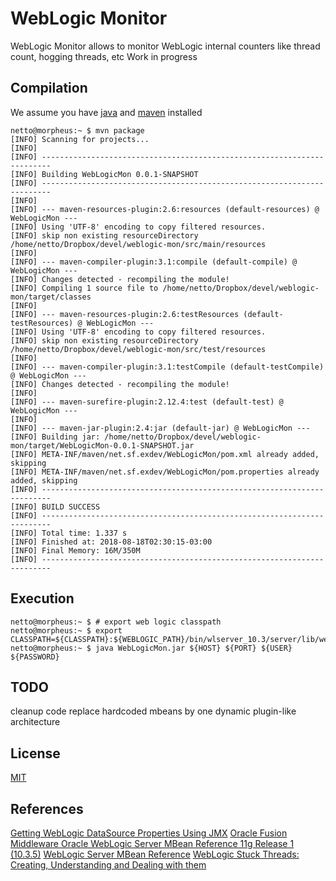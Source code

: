 # WebLogic Monitor

 WebLogic Monitor allows to monitor WebLogic internal counters like thread count, hogging threads, etc
 Work in progress

## Compilation

 We assume you have [java](http://openjdk.java.net/) and [maven](https://maven.apache.org/) installed

```console
netto@morpheus:~ $ mvn package
[INFO] Scanning for projects...
[INFO] 
[INFO] ------------------------------------------------------------------------
[INFO] Building WebLogicMon 0.0.1-SNAPSHOT
[INFO] ------------------------------------------------------------------------
[INFO] 
[INFO] --- maven-resources-plugin:2.6:resources (default-resources) @ WebLogicMon ---
[INFO] Using 'UTF-8' encoding to copy filtered resources.
[INFO] skip non existing resourceDirectory /home/netto/Dropbox/devel/weblogic-mon/src/main/resources
[INFO] 
[INFO] --- maven-compiler-plugin:3.1:compile (default-compile) @ WebLogicMon ---
[INFO] Changes detected - recompiling the module!
[INFO] Compiling 1 source file to /home/netto/Dropbox/devel/weblogic-mon/target/classes
[INFO] 
[INFO] --- maven-resources-plugin:2.6:testResources (default-testResources) @ WebLogicMon ---
[INFO] Using 'UTF-8' encoding to copy filtered resources.
[INFO] skip non existing resourceDirectory /home/netto/Dropbox/devel/weblogic-mon/src/test/resources
[INFO] 
[INFO] --- maven-compiler-plugin:3.1:testCompile (default-testCompile) @ WebLogicMon ---
[INFO] Changes detected - recompiling the module!
[INFO] 
[INFO] --- maven-surefire-plugin:2.12.4:test (default-test) @ WebLogicMon ---
[INFO] 
[INFO] --- maven-jar-plugin:2.4:jar (default-jar) @ WebLogicMon ---
[INFO] Building jar: /home/netto/Dropbox/devel/weblogic-mon/target/WebLogicMon-0.0.1-SNAPSHOT.jar
[INFO] META-INF/maven/net.sf.exdev/WebLogicMon/pom.xml already added, skipping
[INFO] META-INF/maven/net.sf.exdev/WebLogicMon/pom.properties already added, skipping
[INFO] ------------------------------------------------------------------------
[INFO] BUILD SUCCESS
[INFO] ------------------------------------------------------------------------
[INFO] Total time: 1.337 s
[INFO] Finished at: 2018-08-18T02:30:15-03:00
[INFO] Final Memory: 16M/350M
[INFO] ------------------------------------------------------------------------
```

## Execution
```console
netto@morpheus:~ $ # export web logic classpath
netto@morpheus:~ $ export CLASSPATH=${CLASSPATH}:${WEBLOGIC_PATH}/bin/wlserver_10.3/server/lib/weblogic.jar:${WEBLOGIC_PATH}:.
netto@morpheus:~ $ java WebLogicMon.jar ${HOST} ${PORT} ${USER} ${PASSWORD}
```

## TODO
 cleanup code
 replace hardcoded mbeans by one dynamic plugin-like architecture

## License
 [MIT](https://opensource.org/licenses/MIT)

## References
 [Getting WebLogic DataSource Properties Using JMX](http://middlewaremagic.com/weblogic/?p=50)
 [Oracle Fusion Middleware Oracle WebLogic Server MBean Reference 11g Release 1 (10.3.5)](https://docs.oracle.com/cd/E24001_01/apirefs.1111/e13951/core/index.html)
 [WebLogic Server MBean Reference](http://docs.oracle.com/cd/E12840_01/wls/docs103/wlsmbeanref/core/index.html)
 [WebLogic Stuck Threads: Creating, Understanding and Dealing with them](http://www.munzandmore.com/2012/ora/weblogic-stuck-threads-howto)
